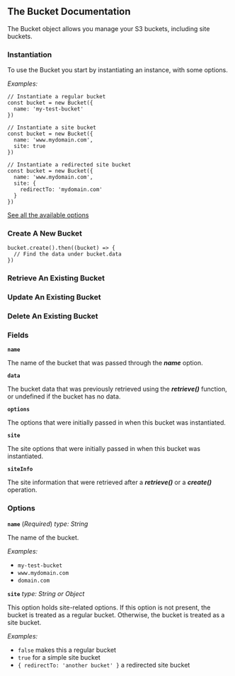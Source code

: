 ## The Bucket Documentation

The Bucket object allows you manage your S3 buckets, including site buckets.

### Instantiation

To use the Bucket you start by instantiating an instance, with some options.

*Examples:*

```
// Instantiate a regular bucket
const bucket = new Bucket({
  name: 'my-test-bucket'
})

// Instantiate a site bucket
const bucket = new Bucket({
  name: 'www.mydomain.com',
  site: true
})

// Instantiate a redirected site bucket
const bucket = new Bucket({
  name: 'www.mydomain.com',
  site: {
    redirectTo: 'mydomain.com'
  }
})

```

[See all the available options](#options)

### Create A New Bucket

```
bucket.create().then((bucket) => {
  // Find the data under bucket.data
})
```

### Retrieve An Existing Bucket

### Update An Existing Bucket

### Delete An Existing Bucket

### Fields

**```name```**

The name of the bucket that was passed through the ***name*** option.

**```data```**

The bucket data that was previously retrieved using the ***retrieve()*** function, or undefined if the bucket has no data.

**```options```**

The options that were initially passed in when this bucket was instantiated.

**```site```**

The site options that were initially passed in when this bucket was instantiated.

**```siteInfo```**

The site information that were retrieved after a ***retrieve()*** or a ***create()*** operation.

### Options

**```name```** (*Required*)
*type: String*

The name of the bucket.

*Examples:*

- ```my-test-bucket```
- ```www.mydomain.com```
- ```domain.com```

**```site```**
*type: String or Object*

This option holds site-related options. If this option is not present, the bucket is treated as a regular bucket. Otherwise, the bucket is treated as a site bucket.

*Examples:*

- ```false``` makes this a regular bucket
- ```true``` for a simple site bucket
- ```{ redirectTo: 'another bucket' }``` a redirected site bucket
